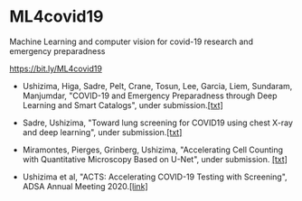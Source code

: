 ML4covid19
==========

Machine Learning and computer vision for covid-19 research and emergency preparadness

https://bit.ly/ML4covid19

-	Ushizima, Higa, Sadre, Pelt, Crane, Tosun, Lee, Garcia, Liem, Sundaram, Manjumdar, "COVID-19 and Emergency Preparadness through Deep Learning and Smart Catalogs", under submission.[[txt]](https://github.com/dani-lbnl/ML4covid19/blob/master/ushizima.md)

-	Sadre, Ushizima, "Toward lung screening for COVID19 using chest X-ray and deep learning", under submission.[[txt]](https://github.com/dani-lbnl/ML4covid19/blob/master/sadre)

-	Miramontes, Pierges, Grinberg, Ushizima, "Accelerating Cell Counting with Quantitative Microscopy Based on U-Net", under submission. [[txt]](https://github.com/dani-lbnl/ML4covid19/blob/master/miramontes)

-	Ushizima et al, "ACTS: Accelerating COVID-19 Testing with Screening", ADSA Annual Meeting 2020.[[link]](https://academicdatascience.org/adsa-meetings/annual-meeting)
